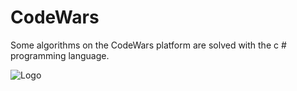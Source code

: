
# CodeWars

Some algorithms on the CodeWars platform are solved with the c # programming language.

![Logo](https://i.ibb.co/nsXvCKz/6363e7db70db732290fa3db6-logo-256.png)
